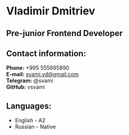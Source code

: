 # Vladimir Dmitriev

## Pre-junior Frontend Developer

## Contact information:
**Phone:** +995 555695890\
**E-mail:** svami.vd@gmail.com\
**Telegram:** @svami\
**GitHub:** vsvami

## Languages:
- English - A2
- Russian - Native
